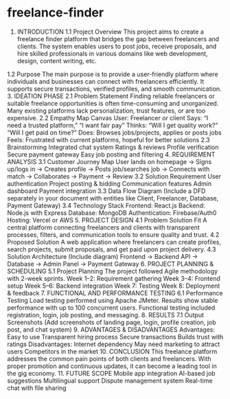 # freelance-finder
1. INTRODUCTION
1.1 Project Overview
This project aims to create a freelance finder platform that bridges the gap between freelancers and clients. The system enables users to post jobs, receive proposals, and hire skilled professionals in various domains like web development, design, content writing, etc.

1.2 Purpose
The main purpose is to provide a user-friendly platform where individuals and businesses can connect with freelancers efficiently. It supports secure transactions, verified profiles, and smooth communication.
3. IDEATION PHASE
2.1 Problem Statement
Finding reliable freelancers or suitable freelance opportunities is often time-consuming and unorganized. Many existing platforms lack personalization, trust features, or are too expensive.
2.2 Empathy Map Canvas
User: Freelancer or client
Says: “I need a trusted platform,” “I want fair pay”
Thinks: “Will I get quality work?” “Will I get paid on time?”
Does: Browses jobs/projects, applies or posts jobs
Feels: Frustrated with current platforms, hopeful for better solutions
2.3 Brainstorming
Integrated chat system
Ratings & reviews
Profile verification
Secure payment gateway
Easy job posting and filtering
4. REQUIREMENT ANALYSIS
3.1 Customer Journey Map
User lands on homepage → Signs up/logs in → Creates profile → Posts job/searches job → Connects with match → Collaborates → Payment → Review
3.2 Solution Requirement
User authentication
Project posting & bidding
Communication features
Admin dashboard
Payment integration
3.3 Data Flow Diagram
(Include a DFD separately in your document with entities like Client, Freelancer, Database, Payment Gateway)
3.4 Technology Stack
Frontend: React.js
Backend: Node.js with Express
Database: MongoDB
Authentication: Firebase/Auth0
Hosting: Vercel or AWS
5. PROJECT DESIGN
4.1 Problem Solution Fit
A central platform connecting freelancers and clients with transparent processes, filters, and communication tools to ensure quality and trust.
4.2 Proposed Solution
A web application where freelancers can create profiles, search projects, submit proposals, and get paid upon project delivery.
4.3 Solution Architecture
(Include diagram)
Frontend → Backend API → Database → Admin Panel → Payment Gateway
6. PROJECT PLANNING & SCHEDULING
5.1 Project Planning
The project followed Agile methodology with 2-week sprints.
Week 1–2: Requirement gathering
Week 3–4: Frontend setup
Week 5–6: Backend integration
Week 7: Testing
Week 8: Deployment & feedback
7. FUNCTIONAL AND PERFORMANCE TESTING
6.1 Performance Testing
Load testing performed using Apache JMeter.
Results show stable performance with up to 100 concurrent users.
Functional testing included registration, login, job posting, and messaging.
8. RESULTS
7.1 Output Screenshots
(Add screenshots of landing page, login, profile creation, job post, and chat system)
9. ADVANTAGES & DISADVANTAGES
Advantages:
Easy to use
Transparent hiring process
Secure transactions
Builds trust with ratings
Disadvantages:
Internet dependency
May need marketing to attract users
Competitors in the market
10. CONCLUSION
This freelance platform addresses the common pain points of both clients and freelancers. With proper promotion and continuous updates, it can become a leading tool in the gig economy.
11. FUTURE SCOPE
Mobile app integration
AI-based job suggestions
Multilingual support
Dispute management system
Real-time chat with file sharing
